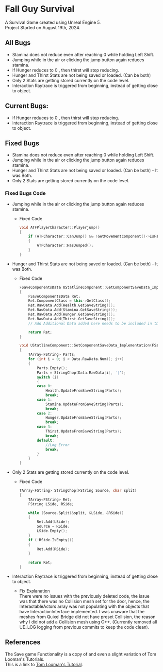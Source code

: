 # Fall Guy Survival

A Survival Game created using Unreal Engine 5.  
Project Started on August 19th, 2024.

## All Bugs
- Stamina does not reduce even after reaching 0 while holding Left Shift.
- Jumping while in the air or clicking the jump button again reduces stamina.
- If Hunger reduces to 0 , then thirst will stop reducing.
- Hunger and Thirst Stats are not being saved or loaded. (Can be both)
- Only 2 Stats are getting stored currently on the code level.
- Interaction Raytrace is triggered from beginning, instead of getting close to object.

## Current Bugs:
- If Hunger reduces to 0 , then thirst will stop reducing.
- Interaction Raytrace is triggered from beginning, instead of getting close to object.

## Fixed Bugs
- Stamina does not reduce even after reaching 0 while holding Left Shift.
- Jumping while in the air or clicking the jump button again reduces stamina.
- Hunger and Thirst Stats are not being saved or loaded. (Can be both) - It was Both.
- Only 2 Stats are getting stored currently on the code level.

### Fixed Bugs Code
- Jumping while in the air or clicking the jump button again reduces stamina.
  
	- Fixed Code
   		```cpp
     	void ATFPlayerCharacter::Playerjump()
		{
			if (ATFCharacter::CanJump() && !GetMovementComponent()->IsFalling())
			{
				ATFCharacter::HasJumped();
			}
		}
- Hunger and Thirst Stats are not being saved or loaded. (Can be both) - It was Both.
   
	- Fixed Code
   		```cpp
     	FSaveComponentsData UStatlineComponent::GetComponentSaveData_Implementation()
		{
			FSaveComponentsData Ret;
			Ret.ComponentClass = this->GetClass();
			Ret.RawData.Add(Health.GetSaveString());
			Ret.RawData.Add(Stamina.GetSaveString());
			Ret.RawData.Add(Hunger.GetSaveString());
			Ret.RawData.Add(Thirst.GetSaveString());
			// Add Additional Data added here needs to be included in the SetComponentsSaveData_Implementation().
		
			return Ret;
		}

		void UStatlineComponent::SetComponentSaveData_Implementation(FSaveComponentsData Data)
		{
			TArray<FString> Parts;
			for (int i = 0; i < Data.RawData.Num(); i++)
			{
				Parts.Empty();
				Parts = StringChop(Data.RawData[i], '|');
				switch (i)
				{
				case 0:
					Health.UpdateFromSaveString(Parts);
					break;
				case 1:
					Stamina.UpdateFromSaveString(Parts);
					break;
				case 2:
					Hunger.UpdateFromSaveString(Parts);
					break;
				case 3:
					Thirst.UpdateFromSaveString(Parts);
					break;
				default:
					//Log Error
					break;
				}
			}
		}

- Only 2 Stats are getting stored currently on the code level.
   
	- Fixed Code
   		```cpp
     	TArray<FString> StringChop(FString Source, char split)
		{
			TArray<FString> Ret;
			FString LSide, RSide;

			while (Source.Split(&split, &LSide, &RSide))
			{
				Ret.Add(LSide);
				Source = RSide;
				LSide.Empty();
			}
			if (!RSide.IsEmpty())
			{
				Ret.Add(RSide);
			}
			
			return Ret;
		}

- Interaction Raytrace is triggered from beginning, instead of getting close to object.
  	- Fix Explanation  
There were no issues with the previously deleted code, the issue was that there was no Collision mesh set for the door, hence, the InteractableActors array was not populating with the objects that have InteractionInterface implemented. I was unaware that the meshes from Quixel Bridge did not have preset Collision, the reason why I did not add a Collision mesh using C++. (Currently removed all UE_LOG logging from previous commits to keep the code clean).

## References
The Save game Functionality is a copy of and even a slight variation of Tom Looman's Tutorials.  
This is a link to [Tom Looman's Tutorial][1].

[1]: https://www.tomlooman.com/unreal-engine-cpp-save-system/
